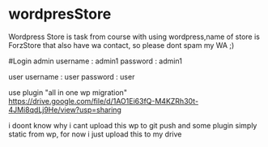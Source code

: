 # wordpresStore
Wordpress Store is task from course with using wordpress,name of store is ForzStore
that also have wa contact, so please dont spam my WA ;)

#Login
admin
username : admin1
password : admin1

user
username : user
password : user

use plugin "all in one wp migration"
https://drive.google.com/file/d/1AO1Ei63fQ-M4KZRh30t-4JMi8qdLj9He/view?usp=sharing

i doont know why i cant upload this wp to git push and some plugin simply static from wp, for now i just upload this to my drive 

